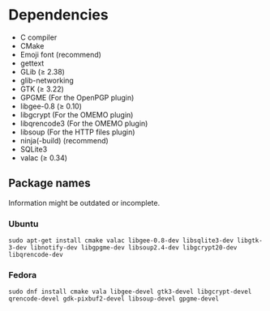# Dependencies
* C compiler
* CMake
* Emoji font (recommend)
* gettext
* GLib (≥ 2.38)
* glib-networking
* GTK (≥ 3.22)
* GPGME (For the OpenPGP plugin)
* libgee-0.8 (≥ 0.10)
* libgcrypt (For the OMEMO plugin)
* libqrencode3 (For the OMEMO plugin)
* libsoup (For the HTTP files plugin)
* ninja(-build) (recommend)
* SQLite3
* valac (≥ 0.34)

## Package names
Information might be outdated or incomplete.
### Ubuntu
```
sudo apt-get install cmake valac libgee-0.8-dev libsqlite3-dev libgtk-3-dev libnotify-dev libgpgme-dev libsoup2.4-dev libgcrypt20-dev libqrencode-dev
```

### Fedora
```
sudo dnf install cmake vala libgee-devel gtk3-devel libgcrypt-devel qrencode-devel gdk-pixbuf2-devel libsoup-devel gpgme-devel
```